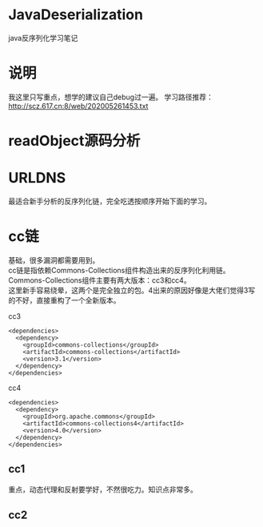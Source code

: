 # JavaDeserialization
java反序列化学习笔记

# 说明
我这里只写重点，想学的建议自己debug过一遍。
学习路径推荐：
http://scz.617.cn:8/web/202005261453.txt

# readObject源码分析

# URLDNS
最适合新手分析的反序列化链，完全吃透按顺序开始下面的学习。


# cc链
基础，很多漏洞都需要用到。   
cc链是指依赖Commons-Collections组件构造出来的反序列化利用链。    
Commons-Collections组件主要有两大版本：cc3和cc4。   
这里新手容易绕晕，这两个是完全独立的包。4出来的原因好像是大佬们觉得3写的不好，直接重构了一个全新版本。    

cc3
```
<dependencies>
  <dependency>
    <groupId>commons-collections</groupId>
    <artifactId>commons-collections</artifactId>
    <version>3.1</version>
  </dependency>
</dependencies>
```

cc4
```
<dependencies>
  <dependency>
    <groupId>org.apache.commons</groupId>
    <artifactId>commons-collections4</artifactId>
    <version>4.0</version>
  </dependency>
</dependencies>
```


## cc1
重点，动态代理和反射要学好，不然很吃力。知识点非常多。

## cc2 




